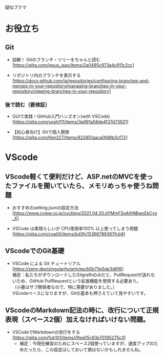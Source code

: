 疑似ブクマ

# お役立ち

## Git

- 図解！ Gitのブランチ・ツリーをちゃんと読む  
[https://qiita.com/jesus_isao/items/2a0495c973a4c911c2cc]

- リポジトリ内のブランチを表示する  
[https://docs.github.com/ja/repositories/configuring-branches-and-merges-in-your-repository/managing-branches-in-your-repository/viewing-branches-in-your-repository]

### 後で読む（要検証）

- GUIで実践！GitHub入門ハンズオン(with VSCode)  
[https://qiita.com/yoshi111/items/3a991a58de4f37d73921]

- 【初心者向け】Gitで個人開発  
[https://qiita.com/Ken227/items/822851aaca0fd9b3cf72]

# VScode

## VScode軽くて便利だけど、ASP.netのMVCを使ったファイルを開いていたら、メモリめっちゃ使うね問題

- おすすめのsetting.jsonの設定方法  
[https://www.cview.co.jp/cvcblog/2021.04.20.dYMmFSxAihNBwoEkCys_X]

- VSCode は素晴らしいが CPU使用率100% 以上使ってしまう問題  
[https://qiita.com/coa00/items/bd3fc15366789367fcb9]

## VScodeでのGit基礎

- VSCode による Git チュートリアル  
[https://zenn.dev/singularity/articles/b5b73e5de3d816]  
補足：私たちがダウンロードしたGitgrafhのみだと、PullRequestが送れないため、GitHub PullRequestという拡張機能を使用する必要あり。  
（小暮はサブ開発者なので、特に需要がありました。）  
VScodeベースになりますが、Gitの基本も押さえていて見やすいです。

## VScodeのMarkdown記法の時に、改行について正規表現（スペース2個）加えなければいけない問題。
- VSCodeでMarkdownの改行をする  
[https://qiita.com/fuk101/items/0fea05c93e70195275c3]  
  - 補足：今現在練習のためにスペース2個使っていますが、速度アップのためだったら、この設定はしておいて損はないかもしれませんね。